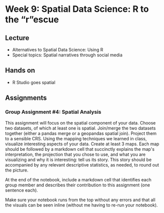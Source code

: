 # Week 9: Spatial Data Science: R to the “r”escue

## Lecture
*   Alternatives to Spatial Data Science: Using R
*   Special topics: Spatial narratives through social media

## Hands on
*   R Studio goes spatial

## Assignments

### Group Assignment #4: Spatial Analysis

This assignment will focus on the spatial component of your data. Choose two datasets, of which at least one is spatial. Join/merge the two datasets together (either a pandas merge or a geopandas spatial join). Project them to a sensible CRS. Using the mapping techniques we learned in class, visualize interesting aspects of your data. Create at least 3 maps. Each map should be followed by a markdown cell that succinctly explains the map's interpretation, the projection that you chose to use, and what you are visualizing and why it is interesting: tell us its story. This story should be accompanied by any relevant descriptive statistics, as needed, to round out the picture.

At the end of the notebook, include a markdown cell that identifies each group member and describes their contribution to this assignment (one sentence each).

Make sure your notebook runs from the top without any errors and that all the visuals can be seen inline (without me having to re-run your notebook). 
